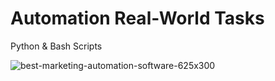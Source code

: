 # Automation Real-World  Tasks
Python & Bash Scripts

![best-marketing-automation-software-625x300](https://user-images.githubusercontent.com/55943851/87794209-ef47d080-c863-11ea-88c9-2dd026ce0d80.jpg)

